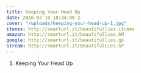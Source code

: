 ```yaml
---
title: Keeping Your Head Up
date: 2016-02-10 18:34:00 Z
cover: "/uploads/keeping-your-head-up-1.jpg"
itunes: http://smarturl.it/beautifullies.itunes
amazon: http://smarturl.it/beautifullies.AM
google: http://smarturl.it/beautifullies.gp
stream: http://smarturl.it/BeautifulLies.SP
---
```


1. Keeping Your Head Up
